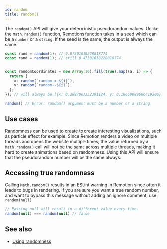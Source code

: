 ```yaml
---
id: random
title: random()
---
```


The `random()` API will give your deterministic pseudorandom values. Unlike the `Math.random()` function, Remotions function takes in a seed which can be a `number` or a `string`. If the seed is the same, the output is always the same.

```ts
const rand = random(1); // 0.07301638228818774
const rand = random(1); // still 0.07301638228818774


const randomCoordinates = new Array(10).fill(true).map((a, i) => {
  return {
    x: random(`random-x-${i}`),
    y: random(`random--${i}`),
  };
}); // will always be [{x: 0.2887063352391124, y: 0.18660089606419206}, ...]

random() // Error: random() argument must be a number or a string
```

## Use cases

Randomness can be used to create to create interesting visualizations, such as particle effect for example. Since Remotion renders a video on multiple threads and opens the website multiple times, the value returned by a `Math.random()` call will not be the same across multiple threads, making it hard to create animations based on randomness. Using this API will ensure that the pseudorandom number will be the same always.

## Accessing true randomness

Calling `Math.random()` results in an ESLint warning in Remotion since often it leads to bugs in rendering. If you are sure you want a true random number, and want to bypass this message without adding an ignore comment, use `random(null)`

```ts
// Passing null will result in a different value every time.
random(null) === random(null) // false
```

## See also

- [Using randomness](using-randomness)
